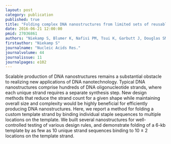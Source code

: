 ```yaml
---
layout: post
category: publication
published: true
title: "Folding complex DNA nanostructures from limited sets of reusable sequences."
date: 2016-06-21 12:00:00
pmid: 27036861
authors: "Niekamp S, Blumer K, Nafisi PM, Tsui K, Garbutt J, Douglas SM"
firstauthor: "Niekamp S"
journalname: "Nucleic Acids Res."
journalvolume: 44
journalissue: 11
journalpages: e102
---
```


Scalable production of DNA nanostructures remains a substantial obstacle to realizing new applications of DNA nanotechnology. Typical DNA nanostructures comprise hundreds of DNA oligonucleotide strands, where each unique strand requires a separate synthesis step. New design methods that reduce the strand count for a given shape while maintaining overall size and complexity would be highly beneficial for efficiently producing DNA nanostructures. Here, we report a method for folding a custom template strand by binding individual staple sequences to multiple locations on the template. We built several nanostructures for well-controlled testing of various design rules, and demonstrate folding of a 6-kb template by as few as 10 unique strand sequences binding to 10 ± 2 locations on the template strand.

